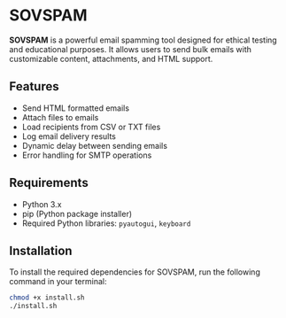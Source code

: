 # SOVSPAM

**SOVSPAM** is a powerful email spamming tool designed for ethical testing and educational purposes. It allows users to send bulk emails with customizable content, attachments, and HTML support.

## Features
- Send HTML formatted emails
- Attach files to emails
- Load recipients from CSV or TXT files
- Log email delivery results
- Dynamic delay between sending emails
- Error handling for SMTP operations

## Requirements
- Python 3.x
- pip (Python package installer)
- Required Python libraries: `pyautogui`, `keyboard`

## Installation

To install the required dependencies for SOVSPAM, run the following command in your terminal:

```bash
chmod +x install.sh
./install.sh
